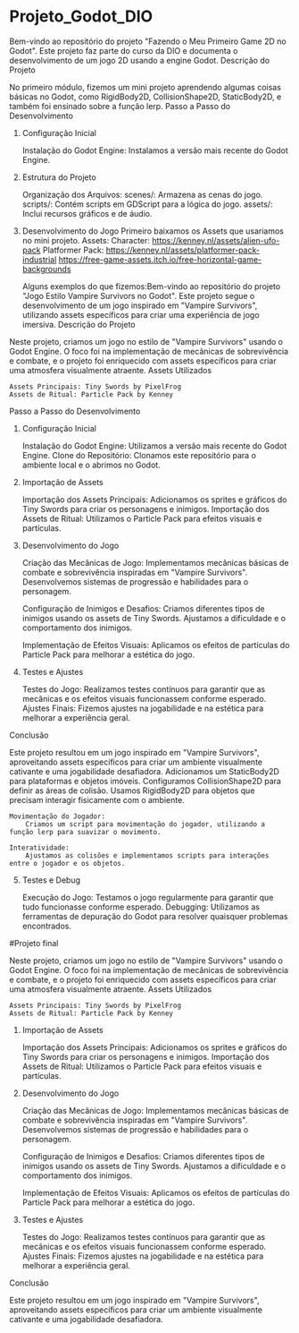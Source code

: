# Projeto_Godot_DIO
Bem-vindo ao repositório do projeto "Fazendo o Meu Primeiro Game 2D no Godot". Este projeto faz parte do curso da DIO e documenta o desenvolvimento de um jogo 2D usando a engine Godot.
Descrição do Projeto

No primeiro módulo, fizemos um mini projeto aprendendo algumas coisas básicas no Godot, como RigidBody2D, CollisionShape2D, StaticBody2D, e também foi ensinado sobre a função lerp.
Passo a Passo do Desenvolvimento
1. Configuração Inicial

    Instalação do Godot Engine: Instalamos a versão mais recente do Godot Engine.

2. Estrutura do Projeto

    Organização dos Arquivos:
        scenes/: Armazena as cenas do jogo.
        scripts/: Contém scripts em GDScript para a lógica do jogo.
        assets/: Inclui recursos gráficos e de áudio.

3. Desenvolvimento do Jogo
  Primeiro baixamos os Assets que usariamos no mini projeto.
  Assets:
   Character: https://kenney.nl/assets/alien-ufo-pack
   Platformer Pack: https://kenney.nl/assets/platformer-pack-industrial
   https://free-game-assets.itch.io/free-horizontal-game-backgrounds

    Alguns exemplos do que fizemos:Bem-vindo ao repositório do projeto "Jogo Estilo Vampire Survivors no Godot". Este projeto segue o desenvolvimento de um jogo inspirado em "Vampire Survivors", utilizando assets específicos para criar uma experiência de jogo imersiva.
Descrição do Projeto

Neste projeto, criamos um jogo no estilo de "Vampire Survivors" usando o Godot Engine. O foco foi na implementação de mecânicas de sobrevivência e combate, e o projeto foi enriquecido com assets específicos para criar uma atmosfera visualmente atraente.
Assets Utilizados

    Assets Principais: Tiny Swords by PixelFrog
    Assets de Ritual: Particle Pack by Kenney

Passo a Passo do Desenvolvimento
1. Configuração Inicial

    Instalação do Godot Engine: Utilizamos a versão mais recente do Godot Engine.
    Clone do Repositório: Clonamos este repositório para o ambiente local e o abrimos no Godot.

2. Importação de Assets

    Importação dos Assets Principais: Adicionamos os sprites e gráficos do Tiny Swords para criar os personagens e inimigos.
    Importação dos Assets de Ritual: Utilizamos o Particle Pack para efeitos visuais e partículas.

3. Desenvolvimento do Jogo

    Criação das Mecânicas de Jogo:
        Implementamos mecânicas básicas de combate e sobrevivência inspiradas em "Vampire Survivors".
        Desenvolvemos sistemas de progressão e habilidades para o personagem.

    Configuração de Inimigos e Desafios:
        Criamos diferentes tipos de inimigos usando os assets de Tiny Swords.
        Ajustamos a dificuldade e o comportamento dos inimigos.

    Implementação de Efeitos Visuais:
        Aplicamos os efeitos de partículas do Particle Pack para melhorar a estética do jogo.

4. Testes e Ajustes

    Testes do Jogo: Realizamos testes contínuos para garantir que as mecânicas e os efeitos visuais funcionassem conforme esperado.
    Ajustes Finais: Fizemos ajustes na jogabilidade e na estética para melhorar a experiência geral.

Conclusão

Este projeto resultou em um jogo inspirado em "Vampire Survivors", aproveitando assets específicos para criar um ambiente visualmente cativante e uma jogabilidade desafiadora.
        Adicionamos um StaticBody2D para plataformas e objetos imóveis.
        Configuramos CollisionShape2D para definir as áreas de colisão.
        Usamos RigidBody2D para objetos que precisam interagir fisicamente com o ambiente.

    Movimentação do Jogador:
        Criamos um script para movimentação do jogador, utilizando a função lerp para suavizar o movimento.

    Interatividade:
        Ajustamos as colisões e implementamos scripts para interações entre o jogador e os objetos.

5. Testes e Debug

    Execução do Jogo: Testamos o jogo regularmente para garantir que tudo funcionasse conforme esperado.
    Debugging: Utilizamos as ferramentas de depuração do Godot para resolver quaisquer problemas encontrados.
   
#Projeto final

Neste projeto, criamos um jogo no estilo de "Vampire Survivors" usando o Godot Engine. O foco foi na implementação de mecânicas de sobrevivência e combate, e o projeto foi enriquecido com assets específicos para criar uma atmosfera visualmente atraente.
Assets Utilizados

    Assets Principais: Tiny Swords by PixelFrog
    Assets de Ritual: Particle Pack by Kenney

1. Importação de Assets

    Importação dos Assets Principais: Adicionamos os sprites e gráficos do Tiny Swords para criar os personagens e inimigos.
    Importação dos Assets de Ritual: Utilizamos o Particle Pack para efeitos visuais e partículas.

2. Desenvolvimento do Jogo

    Criação das Mecânicas de Jogo:
        Implementamos mecânicas básicas de combate e sobrevivência inspiradas em "Vampire Survivors".
        Desenvolvemos sistemas de progressão e habilidades para o personagem.

    Configuração de Inimigos e Desafios:
        Criamos diferentes tipos de inimigos usando os assets de Tiny Swords.
        Ajustamos a dificuldade e o comportamento dos inimigos.

    Implementação de Efeitos Visuais:
        Aplicamos os efeitos de partículas do Particle Pack para melhorar a estética do jogo.

3. Testes e Ajustes

    Testes do Jogo: Realizamos testes contínuos para garantir que as mecânicas e os efeitos visuais funcionassem conforme esperado.
    Ajustes Finais: Fizemos ajustes na jogabilidade e na estética para melhorar a experiência geral.

Conclusão

Este projeto resultou em um jogo inspirado em "Vampire Survivors", aproveitando assets específicos para criar um ambiente visualmente cativante e uma jogabilidade desafiadora.
